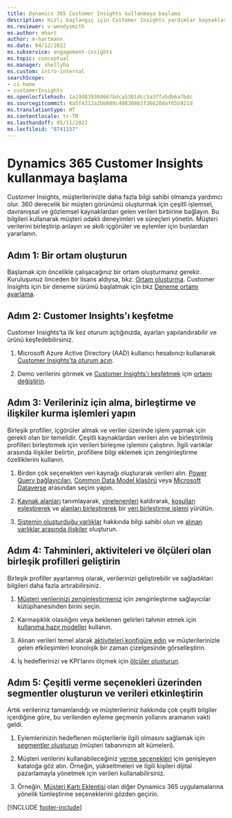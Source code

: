 ```yaml
---
title: Dynamics 365 Customer Insights kullanmaya başlama
description: Hızlı başlangıç için Customer Insights yardımlar kaynaklarına genel bakış.
ms.reviewer: v-wendysmith
ms.author: mhart
author: m-hartmann
ms.date: 04/12/2022
ms.subservice: engagement-insights
ms.topic: conceptual
ms.manager: shellyha
ms.custom: intro-internal
searchScope:
- ci-home
- customerInsights
ms.openlocfilehash: 1a19d83930d667bdca5301dcc5a3ffa5db6a7bdc
ms.sourcegitcommit: 6a5f4312a2bb808c40830863f26620daf65b921d
ms.translationtype: HT
ms.contentlocale: tr-TR
ms.lasthandoff: 05/11/2022
ms.locfileid: "8741157"
---
```

# <a name="get-started-with-dynamics-365-customer-insights"></a>Dynamics 365 Customer Insights kullanmaya başlama

Customer Insights, müşterilerinizle daha fazla bilgi sahibi olmanıza yardımcı olur. 360 derecelik bir müşteri görünümü oluşturmak için çeşitli işlemsel, davranışsal ve gözlemsel kaynaklardan gelen verileri birbirine bağlayın. Bu bilgileri kullanarak müşteri odaklı deneyimleri ve süreçleri yönetin. Müşteri verilerini birleştirip anlayın ve akıllı içgörüler ve eylemler için bunlardan yararlanın.

## <a name="step-1-create-an-environment"></a>Adım 1: Bir ortam oluşturun

Başlamak için öncelikle çalışacağınız bir ortam oluşturmanız gerekir. Kuruluşunuz önceden bir lisans aldıysa, bkz. [Ortam oluşturma](create-environment.md). Customer Insights için bir deneme sürümü başlatmak için bkz [Deneme ortamı ayarlama](trial-signup.md).

## <a name="step-2-explore-customer-insights"></a>Adım 2: Customer Insights'ı keşfetme

Customer Insights'ta ilk kez oturum açtığınızda, ayarları yapılandırabilir ve ürünü keşfedebilirsiniz.

1. Microsoft Azure Active Directory (AAD) kullanıcı hesabınızı kullanarak [Customer Insights'ta oturum açın](https://home.ci.ai.dynamics.com).

1. Demo verilerini görmek ve [Customer Insights'ı keşfetmek](home.md) için [ortamı değiştirin](manage-environments.md#switch-environments).

## <a name="step-3-ingest-unify-and-set-up-relationships-for-your-data"></a>Adım 3: Verileriniz için alma, birleştirme ve ilişkiler kurma işlemleri yapın

Birleşik profiller, içgörüler almak ve veriler üzerinde işlem yapmak için gerekli olan bir temelidir. Çeşitli kaynaklardan verileri alın ve birleştirilmiş profilleri birleştirmek için verileri birleşme işlemini çalıştırın. İlgili varlıklar arasında ilişkiler belirtin, profillere bilgi eklemek için zenginleştirme özelliklerini kullanın.

1. Birden çok seçenekten veri kaynağı oluşturarak verileri alın. [Power Query bağlayıcıları](connect-power-query.md), [Common Data Model klasörü](connect-common-data-model.md) veya [Microsoft Dataverse](connect-dataverse-managed-lake.md) arasından seçim yapın. 

1. [Kaynak alanları](map-entities.md) tanımlayarak, [yinelenenleri](remove-duplicates.md) kaldırarak, [koşulları eşleştirerek](match-entities.md) ve [alanları birleştirerek](merge-entities.md) bir [veri birleştirme işlemi](data-unification.md) yürütün.

1. [Sistemin oluşturduğu varlıklar](entities.md) hakkında bilgi sahibi olun ve [alınan varlıklar arasında ilişkiler](relationships.md) oluşturun.

## <a name="step-4-enhance-unified-profiles-with-predictions-activities-and-measures"></a>Adım 4: Tahminleri, aktiviteleri ve ölçüleri olan birleşik profilleri geliştirin

Birleşik profiller ayarlanmış olarak, verilerinizi geliştirebilir ve sağladıkları bilgileri daha fazla artırabilirsiniz.

1. [Müşteri verilerinizi zenginleştirmeniz](enrichment-hub.md) için zenginleştirme sağlayıcılar kütüphanesinden birini seçin.

1. Karmaşıklık olasılığını veya beklenen gelirleri tahmin etmek için [kullanıma hazır modeller](predictions-overview.md) kullanın.

1. Alınan verileri temel alarak [aktiviteleri konfigüre edin](activities.md) ve müşterilerinizle gelen etkileşimleri kronolojik bir zaman çizelgesinde görselleştirin.

1. İş hedeflerinizi ve KPI'larını ölçmek için [ölçüler oluşturun](measures.md).

## <a name="step-5-create-segments-and-activate-data-through-various-export-options"></a>Adım 5: Çeşitli verme seçenekleri üzerinden segmentler oluşturun ve verileri etkinleştirin

Artık verileriniz tamamlandığı ve müşterileriniz hakkında çok çeşitli bilgiler içerdiğine göre, bu verilerden eyleme geçmenin yollarını aramanın vakti geldi.

1. Eylemlerinizin hedeflenen müşterilerle ilgili olmasını sağlamak için [segmentler oluşturun](segments.md) (müşteri tabanınızın alt kümeleri).

1. Müşteri verilerini kullanabileceğiniz [verme seçenekleri](export-destinations.md) için genişleyen kataloğa göz atın. Örneğin, yükseltmeleri ve ilgili kişileri dijital pazarlamayla yönetmek için verileri kullanabilirsiniz.

1. Örneğin, [Müşteri Kartı Eklentisi](customer-card-add-in.md) olan diğer Dynamics 365 uygulamalarına yönelik tümleştirme seçeneklerini gözden geçirin.  


[!INCLUDE [footer-include](includes/footer-banner.md)]
